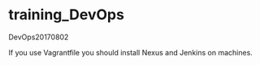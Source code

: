 # training_DevOps
DevOps20170802

If you use Vagrantfile you should install Nexus and Jenkins on machines.
